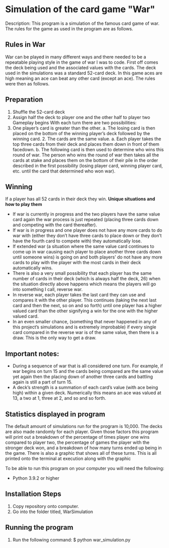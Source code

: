 # Simulation of the card game "War"

Description: This program is a simulation of the famous card game of war. The rules for the game as used in the program are as follows.

## Rules in War

War can be played in many different ways and there needed to be a repeatable playing style in the game of war I was to code. First off comes the deck being used and the associated values with the cards. The deck used in the simulations was a standard 52-card deck. In this game aces are high meaning an ace can beat any other card (except an ace). The rules were then as follows.

## Preparation
1.	Shuffle the 52-card deck
2.	Assign half the deck to player one and the other half to player two
	Gameplay begins
	With each turn there are two possibilities:
1.	One player’s card is greater than the other.
a.	The losing card is then placed on the bottom of the winning player’s deck followed by the winning card.
      2.  The cards are the same value.
a.	Each player takes the top three cards from their deck and places them down in front of them facedown.
b.	The following card is then used to determine who wins this round of war. The person who wins the round of war then takes all the cards at stake and places them on the bottom of their pile in the order described in the first possibility (losing player card, winning player card, etc. until the card that determined who won war).

## Winning
If a player has all 52 cards in their deck they win.
**Unique situations and how to play them**
-	If war is currently in progress and the two players have the same value card again the war process is just repeated (placing three cards down and competing with the card thereafter).
-	If war is in progress and one player does not have any more cards to do war with (either they don’t have three cards to place down or they don’t have the fourth card to compete with) they automatically lose.
-	If extended war (a situation where the same value card continues to come up in war causing each player to place another three cards down until someone wins) is going on and both players’ do not have any more cards to play with the player with the most cards in their deck automatically wins.
-	There is also a very small possibility that each player has the same number of cards in their deck (which is always half the deck, 26) when the situation directly above happens which means the players will go into something I call, reverse war.
-	In reverse war, each player takes the last card they can use and compares it with the other player. This continues (taking the next last card and then the next, so on and so forth) until one player has a higher valued card than the other signifying a win for the one with the higher valued card.
-	In an even smaller chance, (something that never happened in any of this project’s simulations and is extremely improbable) if every single card compared in the reverse war is of the same value, then there is a draw. This is the only way to get a draw.

## Important notes:
-	During a sequence of war that is all considered one turn. For example, if war begins on turn 15 and the cards being compared are the same value yet again then the placing down of another three cards and battling again is still a part of turn 15.
-	A deck’s strength is a summation of each card’s value (with ace being high) within a given deck. Numerically this means an ace was valued at 13, a two at 1, three at 2, and so and so forth. 

## Statistics displayed in program
The default amount of simulations run for the program is 10,000. The decks are also made randomly for each player. Given those factors this program will print out a breakdown of the percentage of times player one wins compared to player two, the percentage of games the player with the stronger deck won, and a breakdown of how many turns ended up being in the game. There is also a graphic that shows all of these turns. This is all printed onto the terminal at execution along with the graphic

To be able to run this program on your computer you will need the following:

- Python 3.9.2 or higher

## Installation Steps
1. Copy repository onto computer.
2. Go into the folder titled, WarSimulation

## Running the program
1. Run the following command: $ python war_simulation.py

